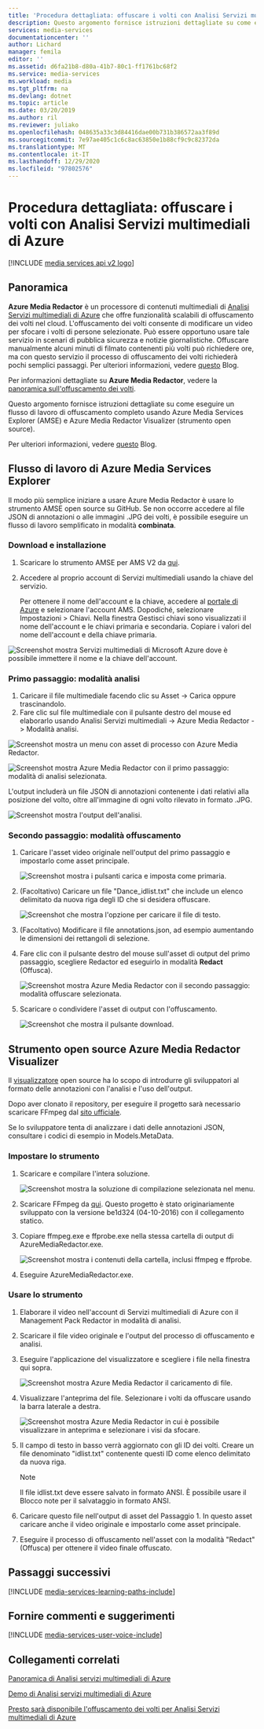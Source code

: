 ```yaml
---
title: 'Procedura dettagliata: offuscare i volti con Analisi Servizi multimediali di Azure | Documentazione Microsoft'
description: Questo argomento fornisce istruzioni dettagliate su come eseguire un flusso di lavoro di offuscamento completo usando Azure Media Services Explorer (AMSE) e Azure Media Redactor Visualizer (strumento open source).
services: media-services
documentationcenter: ''
author: Lichard
manager: femila
editor: ''
ms.assetid: d6fa21b8-d80a-41b7-80c1-ff1761bc68f2
ms.service: media-services
ms.workload: media
ms.tgt_pltfrm: na
ms.devlang: dotnet
ms.topic: article
ms.date: 03/20/2019
ms.author: ril
ms.reviewer: juliako
ms.openlocfilehash: 048635a33c3d84416dae00b731b386572aa3f89d
ms.sourcegitcommit: 7e97ae405c1c6c8ac63850e1b88cf9c9c82372da
ms.translationtype: MT
ms.contentlocale: it-IT
ms.lasthandoff: 12/29/2020
ms.locfileid: "97802576"
---
```

# <a name="redact-faces-with-azure-media-analytics-walkthrough"></a>Procedura dettagliata: offuscare i volti con Analisi Servizi multimediali di Azure

[!INCLUDE [media services api v2 logo](./includes/v2-hr.md)]

## <a name="overview"></a>Panoramica

**Azure Media Redactor** è un processore di contenuti multimediali di [Analisi Servizi multimediali di Azure](./legacy-components.md) che offre funzionalità scalabili di offuscamento dei volti nel cloud. L'offuscamento dei volti consente di modificare un video per sfocare i volti di persone selezionate. Può essere opportuno usare tale servizio in scenari di pubblica sicurezza e notizie giornalistiche. Offuscare manualmente alcuni minuti di filmato contenenti più volti può richiedere ore, ma con questo servizio il processo di offuscamento dei volti richiederà pochi semplici passaggi. Per ulteriori informazioni, vedere [questo](https://azure.microsoft.com/blog/azure-media-redactor/) Blog.

Per informazioni dettagliate su **Azure Media Redactor**, vedere la [panoramica sull'offuscamento dei volti](media-services-face-redaction.md).

Questo argomento fornisce istruzioni dettagliate su come eseguire un flusso di lavoro di offuscamento completo usando Azure Media Services Explorer (AMSE) e Azure Media Redactor Visualizer (strumento open source).

Per ulteriori informazioni, vedere [questo](https://azure.microsoft.com/blog/redaction-preview-available-globally) Blog.

## <a name="azure-media-services-explorer-workflow"></a>Flusso di lavoro di Azure Media Services Explorer

Il modo più semplice iniziare a usare Azure Media Redactor è usare lo strumento AMSE open source su GitHub. Se non occorre accedere al file JSON di annotazioni o alle immagini .JPG dei volti, è possibile eseguire un flusso di lavoro semplificato in modalità **combinata**.

### <a name="download-and-setup"></a>Download e installazione

1. Scaricare lo strumento AMSE per AMS V2 da [qui](https://aka.ms/amseforv2).
1. Accedere al proprio account di Servizi multimediali usando la chiave del servizio.

    Per ottenere il nome dell'account e la chiave, accedere al [portale di Azure](https://portal.azure.com/) e selezionare l'account AMS. Dopodiché, selezionare Impostazioni > Chiavi. Nella finestra Gestisci chiavi sono visualizzati il nome dell'account e le chiavi primaria e secondaria. Copiare i valori del nome dell'account e della chiave primaria.

![Screenshot mostra Servizi multimediali di Microsoft Azure dove è possibile immettere il nome e la chiave dell'account.](./media/media-services-redactor-walkthrough/media-services-redactor-walkthrough001.png)

### <a name="first-pass--analyze-mode"></a>Primo passaggio: modalità analisi

1. Caricare il file multimediale facendo clic su Asset -> Carica oppure trascinandolo. 
1. Fare clic sul file multimediale con il pulsante destro del mouse ed elaborarlo usando Analisi Servizi multimediali -> Azure Media Redactor -> Modalità analisi. 


![Screenshot mostra un menu con asset di processo con Azure Media Redactor.](./media/media-services-redactor-walkthrough/media-services-redactor-walkthrough002.png)

![Screenshot mostra Azure Media Redactor con il primo passaggio: modalità di analisi selezionata.](./media/media-services-redactor-walkthrough/media-services-redactor-walkthrough003.png)

L'output includerà un file JSON di annotazioni contenente i dati relativi alla posizione del volto, oltre all'immagine di ogni volto rilevato in formato .JPG. 

![Screenshot mostra l'output dell'analisi.](./media/media-services-redactor-walkthrough/media-services-redactor-walkthrough004.png)

### <a name="second-pass--redact-mode"></a>Secondo passaggio: modalità offuscamento

1. Caricare l'asset video originale nell'output del primo passaggio e impostarlo come asset principale. 

    ![Screenshot mostra i pulsanti carica e imposta come primaria.](./media/media-services-redactor-walkthrough/media-services-redactor-walkthrough005.png)

2. (Facoltativo) Caricare un file "Dance_idlist.txt" che include un elenco delimitato da nuova riga degli ID che si desidera offuscare. 

    ![Screenshot che mostra l'opzione per caricare il file di testo.](./media/media-services-redactor-walkthrough/media-services-redactor-walkthrough006.png)

3. (Facoltativo) Modificare il file annotations.json, ad esempio aumentando le dimensioni dei rettangoli di selezione. 
4. Fare clic con il pulsante destro del mouse sull'asset di output del primo passaggio, scegliere Redactor ed eseguirlo in modalità **Redact** (Offusca). 

    ![Screenshot mostra Azure Media Redactor con il secondo passaggio: modalità offuscare selezionata.](./media/media-services-redactor-walkthrough/media-services-redactor-walkthrough007.png)

5. Scaricare o condividere l'asset di output con l'offuscamento. 

    ![Screenshot che mostra il pulsante download.](./media/media-services-redactor-walkthrough/media-services-redactor-walkthrough008.png)

## <a name="azure-media-redactor-visualizer-open-source-tool"></a>Strumento open source Azure Media Redactor Visualizer

Il [visualizzatore](https://github.com/Microsoft/azure-media-redactor-visualizer) open source ha lo scopo di introdurre gli sviluppatori al formato delle annotazioni con l'analisi e l'uso dell'output.

Dopo aver clonato il repository, per eseguire il progetto sarà necessario scaricare FFmpeg dal [sito ufficiale](https://ffmpeg.org/download.html).

Se lo sviluppatore tenta di analizzare i dati delle annotazioni JSON, consultare i codici di esempio in Models.MetaData.

### <a name="set-up-the-tool"></a>Impostare lo strumento

1.  Scaricare e compilare l'intera soluzione. 

    ![Screenshot mostra la soluzione di compilazione selezionata nel menu.](./media/media-services-redactor-walkthrough/media-services-redactor-walkthrough009.png)

2.  Scaricare FFmpeg da [qui](https://ffmpeg.org/download.html). Questo progetto è stato originariamente sviluppato con la versione be1d324 (04-10-2016) con il collegamento statico. 
3.  Copiare ffmpeg.exe e ffprobe.exe nella stessa cartella di output di AzureMediaRedactor.exe. 

    ![Screenshot mostra i contenuti della cartella, inclusi ffmpeg e ffprobe.](./media/media-services-redactor-walkthrough/media-services-redactor-walkthrough010.png)

4. Eseguire AzureMediaRedactor.exe. 

### <a name="use-the-tool"></a>Usare lo strumento

1. Elaborare il video nell'account di Servizi multimediali di Azure con il Management Pack Redactor in modalità di analisi. 
2. Scaricare il file video originale e l'output del processo di offuscamento e analisi. 
3. Eseguire l'applicazione del visualizzatore e scegliere i file nella finestra qui sopra. 

    ![Screenshot mostra Azure Media Redactor il caricamento di file.](./media/media-services-redactor-walkthrough/media-services-redactor-walkthrough011.png)

4. Visualizzare l'anteprima del file. Selezionare i volti da offuscare usando la barra laterale a destra. 
    
    ![Screenshot mostra Azure Media Redactor in cui è possibile visualizzare in anteprima e selezionare i visi da sfocare.](./media/media-services-redactor-walkthrough/media-services-redactor-walkthrough012.png)

5.  Il campo di testo in basso verrà aggiornato con gli ID dei volti. Creare un file denominato "idlist.txt" contenente questi ID come elenco delimitato da nuova riga. 

    >[!NOTE]
    > Il file idlist.txt deve essere salvato in formato ANSI. È possibile usare il Blocco note per il salvataggio in formato ANSI.
    
6.  Caricare questo file nell'output di asset del Passaggio 1. In questo asset caricare anche il video originale e impostarlo come asset principale. 
7.  Eseguire il processo di offuscamento nell'asset con la modalità "Redact" (Offusca) per ottenere il video finale offuscato. 

## <a name="next-steps"></a>Passaggi successivi 

[!INCLUDE [media-services-learning-paths-include](../../../includes/media-services-learning-paths-include.md)]

## <a name="provide-feedback"></a>Fornire commenti e suggerimenti
[!INCLUDE [media-services-user-voice-include](../../../includes/media-services-user-voice-include.md)]

## <a name="related-links"></a>Collegamenti correlati
[Panoramica di Analisi servizi multimediali di Azure](./legacy-components.md)

[Demo di Analisi servizi multimediali di Azure](http://amslabs.azurewebsites.net/demos/Analytics.html)

[Presto sarà disponibile l'offuscamento dei volti per Analisi Servizi multimediali di Azure](https://azure.microsoft.com/blog/azure-media-redactor/)